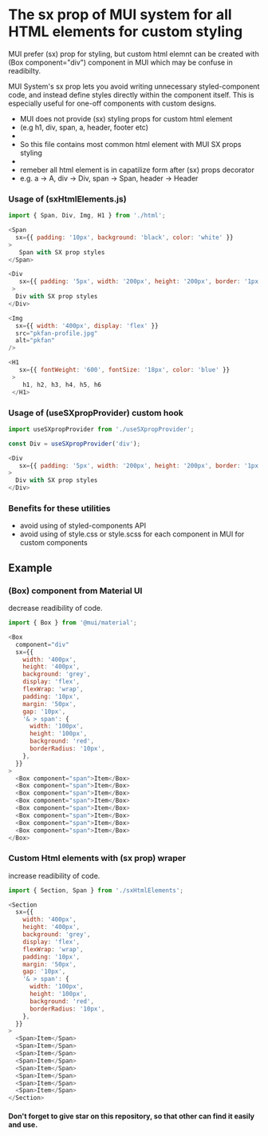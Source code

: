 # The sx prop of MUI system for all HTML elements for custom styling
MUI prefer (sx) prop for styling, but custom html elemnt can be created with (Box component="div") component in MUI which may be confuse in readibilty.

MUI System's sx prop lets you avoid writing unnecessary styled-component code, and instead define styles directly within the component itself. This is especially useful for one-off components with custom designs.

 * MUI does not provide (sx) styling props for custom html element
 * (e.g h1, div, span, a, header, footer etc)
 *
 * So this file contains most common html element with MUI SX props styling
 *
 * remeber all html element is in capatilize form after (sx) props decorator
 * e.g. a -> A, div -> Div, span -> Span, header -> Header

### Usage of (sxHtmlElements.js)
```js
import { Span, Div, Img, H1 } from './html';

<Span 
  sx={{ padding: '10px', background: 'black', color: 'white' }}
>
   Span with SX prop styles
</Span>

<Div 
   sx={{ padding: '5px', width: '200px', height: '200px', border: '1px solid red' }}
 >
  Div with SX prop styles
</Div>

<Img 
  sx={{ width: '400px', display: 'flex' }} 
  src="pkfan-profile.jpg" 
  alt="pkfan" 
/>

<H1 
   sx={{ fontWeight: '600', fontSize: '18px', color: 'blue' }}
 >
    h1, h2, h3, h4, h5, h6
 </H1>

```
### Usage of (useSXpropProvider) custom hook
```js
import useSXpropProvider from './useSXpropProvider';

const Div = useSXpropProvider('div');

<Div 
   sx={{ padding: '5px', width: '200px', height: '200px', border: '1px solid red' }}
>
  Div with SX prop styles
</Div>

```

### Benefits for these utilities
* avoid using of styled-components API
* avoid using of style.css or style.scss for each component in MUI for custom components

## Example

### (Box) component from Material UI
decrease readibility of code.

```js
import { Box } from '@mui/material';

<Box
  component="div"
  sx={{
    width: '400px',
    height: '400px',
    background: 'grey',
    display: 'flex',
    flexWrap: 'wrap',
    padding: '10px',
    margin: '50px',
    gap: '10px',
    '& > span': {
      width: '100px',
      height: '100px',
      background: 'red',
      borderRadius: '10px',
    },
  }}
>
  <Box component="span">Item</Box>
  <Box component="span">Item</Box>
  <Box component="span">Item</Box>
  <Box component="span">Item</Box>
  <Box component="span">Item</Box>
  <Box component="span">Item</Box>
  <Box component="span">Item</Box>
  <Box component="span">Item</Box>
</Box>
```

### Custom Html elements with (sx prop) wraper
increase readibility of code.

```js
import { Section, Span } from './sxHtmlElements';

<Section
  sx={{
    width: '400px',
    height: '400px',
    background: 'grey',
    display: 'flex',
    flexWrap: 'wrap',
    padding: '10px',
    margin: '50px',
    gap: '10px',
    '& > span': {
      width: '100px',
      height: '100px',
      background: 'red',
      borderRadius: '10px',
    },
  }}
>
  <Span>Item</Span>
  <Span>Item</Span>
  <Span>Item</Span>
  <Span>Item</Span>
  <Span>Item</Span>
  <Span>Item</Span>
  <Span>Item</Span>
  <Span>Item</Span>
</Section>
```



#### Don't forget to give star on this repository, so that other can find it easily and use.
